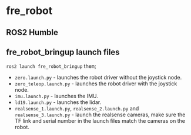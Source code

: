 # fre_robot

## ROS2 Humble

## fre_robot_bringup launch files
`ros2 launch fre_robot_bringup` then;
- `zero.launch.py` - launches the robot driver without the joystick node.
- `zero_teleop.launch.py` - launches the robot driver with the joystick node.
- `imu.launch.py` - launches the IMU.
- `ld19.launch.py` - launches the lidar.
- `realsense_1.launch.py`, `realsense_2.launch.py` and `realsense_3.launch.py` - launch the realsense cameras, make sure the TF link and serial number in the launch files match the cameras on the robot.
